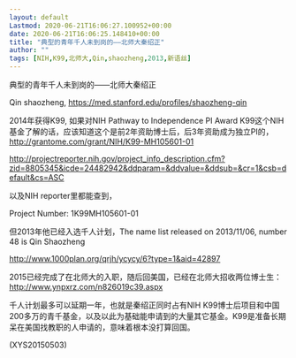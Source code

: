 ```yaml
---
layout: default
Lastmod: 2020-06-21T16:06:27.100952+00:00
date: 2020-06-21T16:06:25.148410+00:00
title: "典型的青年千人未到岗的——北师大秦绍正"
author: ""
tags: [NIH,K99,北师大,Qin,shaozheng,2013,新语丝]
---
```


典型的青年千人未到岗的——北师大秦绍正

Qin shaozheng, https://med.stanford.edu/profiles/shaozheng-qin

2014年获得K99, 如果对NIH Pathway to Independence PI Award K99这个NIH基金了解的话，应该知道这个是前2年资助博士后，后3年资助成为独立PI的，http://grantome.com/grant/NIH/K99-MH105601-01

http://projectreporter.nih.gov/project_info_description.cfm?zid=8805345&icde=24482942&ddparam=&ddvalue=&ddsub=&cr=1&csb=default&cs=ASC

以及NIH reporter里都能查到，

Project Number:	1K99MH105601-01

但2013年他已经入选千人计划，The name list released on 2013/11/06, number 48 is Qin Shaozheng

http://www.1000plan.org/qrjh/ycycy/6?type=1&aid=42897

2015已经完成了在北师大的入职，随后回美国，已经在北师大招收两位博士生： http://www.ynpxrz.com/n826019c39.aspx

千人计划最多可以延期一年，也就是秦绍正同时占有NIH K99博士后项目和中国200多万的青千基金，以及以此为基础能申请到的大量其它基金。K99是准备长期呆在美国找教职的人申请的，意味着根本没打算回国。

(XYS20150503)

